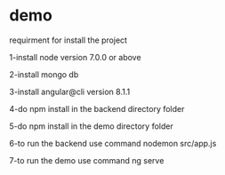 # demo
requirment for install the project

1-install node version 7.0.0 or above

2-install mongo db 

3-install angular@cli version 8.1.1

4-do npm install in the backend directory folder

5-do npm install in the demo directory folder

6-to run the backend use command nodemon src/app.js

7-to run the demo use command ng serve 

